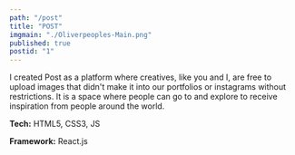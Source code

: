 ```yaml
---
path: "/post"
title: "POST"
imgmain: "./Oliverpeoples-Main.png"
published: true
postid: "1"
---
```


I created Post as a platform where creatives, like you and I, are free to upload images that didn't make it into our portfolios or instagrams without restrictions. It is a space where people can go to and explore to receive inspiration from people around the world.

**Tech:** HTML5, CSS3, JS

**Framework:** React.js
